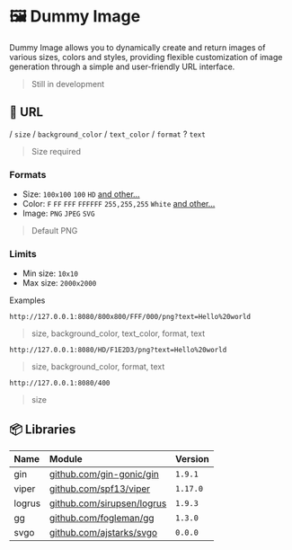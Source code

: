 # 🖼️ Dummy Image

Dummy Image allows you to dynamically create and return images of various sizes, colors and styles, providing flexible customization of image generation through a simple and user-friendly URL interface.

> Still in development

## 📃 URL

/ `size` / `background_color` / `text_color` / `format` ? `text`

> Size required

### Formats

- Size: `100x100` `100` `HD` [and other...](RESOLUTIONS.md)
- Color: `F` `FF` `FFF` `FFFFFF` `255,255,255` `White` [and other...](COLORS.md)
- Image: `PNG` `JPEG` `SVG`

> Default PNG

### Limits

- Min size: `10x10`
- Max size: `2000x2000`

Examples

```
http://127.0.0.1:8080/800x800/FFF/000/png?text=Hello%20world
```

> size, background_color, text_color, format, text

```
http://127.0.0.1:8080/HD/F1E2D3/png?text=Hello%20world
```

> size, background_color, format, text

```
http://127.0.0.1:8080/400
```

> size

## 📦 Libraries

| Name   | Module                                                           | Version  |
| :----- | :--------------------------------------------------------------- | :------- |
| gin    | [github.com/gin-gonic/gin](https://github.com/gin-gonic/gin)     | `1.9.1`  |
| viper  | [github.com/spf13/viper](https://github.com/spf13/viper)         | `1.17.0` |
| logrus | [github.com/sirupsen/logrus](https://github.com/sirupsen/logrus) | `1.9.3`  |
| gg     | [github.com/fogleman/gg](https://github.com/fogleman/gg)         | `1.3.0`  |
| svgo   | [github.com/ajstarks/svgo](https://github.com/ajstarks/svgo)     | `0.0.0`  |
